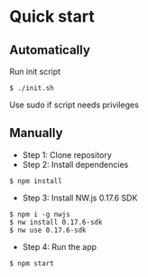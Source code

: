 Quick start
===========

Automatically
-------------

Run init script

```
$ ./init.sh
```

Use sudo if script needs privileges

Manually
--------

*   Step 1: Clone repository
*   Step 2: Install dependencies

```
$ npm install
```

*   Step 3: Install NW.js 0.17.6 SDK

```
$ npm i -g nwjs
$ nw install 0.17.6-sdk
$ nw use 0.17.6-sdk
```

*   Step 4: Run the app

```
$ npm start
```
